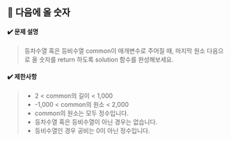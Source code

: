 ## :blue_book: 다음에 올 숫자

#### :heavy_check_mark: 문제 설명 
> 등차수열 혹은 등비수열 common이 매개변수로 주어질 때, 마지막 원소 다음으로 올 숫자를 return 하도록 solution 함수를 완성해보세요.

#### :heavy_check_mark: 제한사항
> * 2 < common의 길이 < 1,000
> * -1,000 < common의 원소 < 2,000
> * common의 원소는 모두 정수입니다.
> * 등차수열 혹은 등비수열이 아닌 경우는 없습니다.
> * 등비수열인 경우 공비는 0이 아닌 정수입니다.
